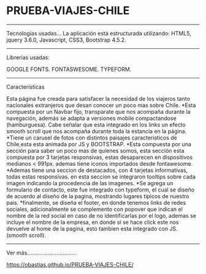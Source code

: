  # PRUEBA-VIAJES-CHILE
****************************************************************

Tecnologías usadas...
La aplicación está estructurada utilizando:
HTML5,
jquery 3.6.0,
Javascript,
CSS3,
Bootstrap 4.5.2.

*****************************************************************

Librerías usadas:

GOOGLE FONTS.
FONTASWESOME.
TYPEFORM. 



*****************************************************************

Características

Esta página fue creada para satisfacer la necesidad de los viajeros tanto nacionales extranjeros que desan conocer un poco mas sobre Chile. 
*Esta compuesta por un Navbar fijo, transparate que nos acompaña durante la navegación, además se adapta a versiones mobile compactandose (hamburguesa). Cabe señalar que esta integrado en los links un efecto smooth scroll que nos acompaña durante toda la estancia en la página.
*Tiene un carusel de fotos con distintos paisajes caracteristicos de Chile,esta esta animada por JS y BOOTSTRAP.
*Esta compuesta por una sección para saber un poco mas de quienes somos, esta sección esta compuesta por 3 tarjetas responsivas, estas desaparecen en dispositivos medianos < 991px. ademas tiene iconos importados desde fontawesome.
*Ademas tiene una seccion de destacados, con 4 tarjetas informativas, todas estas responsivas. en esta seccion se integraron tooltips sobre cada imagen indicando la procedencia de las imagenes.
*Se agrega un formulario de contacto, este fue integrado con typeform, el cual se diseño de acuerdo al diseño de la pagina, mostrando lugares tipicos de nuestro pais.
*finalmente, se diseña el footer, en donde tenemos links de redes sociales, adicionalmente se complemento con popover que indican el nombre de la red social en caso de no identificarlas por el logo, ademas se incluye el nombre de la empresa, en donde si se hace click este nos devuelve al home de la pagina, esto tambien esta integrado con JS. (smooth scroll).


*****************************************************************

Ver más................................

https://obastias.github.io/PRUEBA-VIAJES-CHILE/